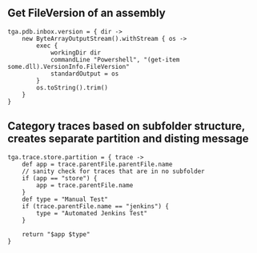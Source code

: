 ## Get FileVersion of an assembly

	tga.pdb.inbox.version = { dir ->
		new ByteArrayOutputStream().withStream { os ->
			exec {
				workingDir dir
				commandLine "Powershell", "(get-item some.dll).VersionInfo.FileVersion"
				standardOutput = os
			}
			os.toString().trim()
		}
	}

## Category traces based on subfolder structure, creates separate partition and disting message

	tga.trace.store.partition = { trace ->
		def app = trace.parentFile.parentFile.name
		// sanity check for traces that are in no subfolder
		if (app == "store") {
			app = trace.parentFile.name
		}
		def type = "Manual Test"
		if (trace.parentFile.name == "jenkins") {
			type = "Automated Jenkins Test"
		}

		return "$app $type"
	}
